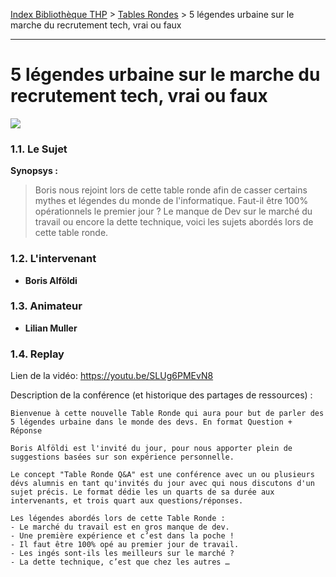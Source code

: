 [Index Bibliothèque THP](https://github.com/TheHackingProject/bibliotheque-THP/wiki) > [Tables Rondes](https://github.com/TheHackingProject/bibliotheque-THP/wiki/tables_rondes.md) > 5 légendes urbaine sur le marche du recrutement tech, vrai ou faux

___

# 5 légendes urbaine sur le marche du recrutement tech, vrai ou faux

![](https://picsum.photos/1024/400)


### 1.1. Le Sujet

**Synopsys :** 
> Boris nous rejoint lors de cette table ronde afin de casser certains mythes et légendes du monde de l'informatique. Faut-il être 100% opérationnels le premier jour ? Le manque de Dev sur le marché du travail ou encore la dette technique, voici les sujets abordés lors de cette table ronde.

### 1.2. L'intervenant

- **Boris Alföldi**

### 1.3. Animateur

- **Lilian Muller**

### 1.4. Replay

Lien de la vidéo: https://youtu.be/SLUg6PMEvN8

Description de la conférence (et historique des partages de ressources) :

```
Bienvenue à cette nouvelle Table Ronde qui aura pour but de parler des 5 légendes urbaine dans le monde des devs. En format Question + Réponse 

Boris Alföldi est l'invité du jour, pour nous apporter plein de suggestions basées sur son expérience personnelle. 

Le concept "Table Ronde Q&A" est une conférence avec un ou plusieurs dévs alumnis en tant qu'invités du jour avec qui nous discutons d'un sujet précis. Le format dédie les un quarts de sa durée aux intervenants, et trois quart aux questions/réponses. 

Les légendes abordés lors de cette Table Ronde : 
- Le marché du travail est en gros manque de dev. 
- Une première expérience et c’est dans la poche ! 
- Il faut être 100% opé au premier jour de travail. 
- Les ingés sont-ils les meilleurs sur le marché ? 
- La dette technique, c’est que chez les autres …
```